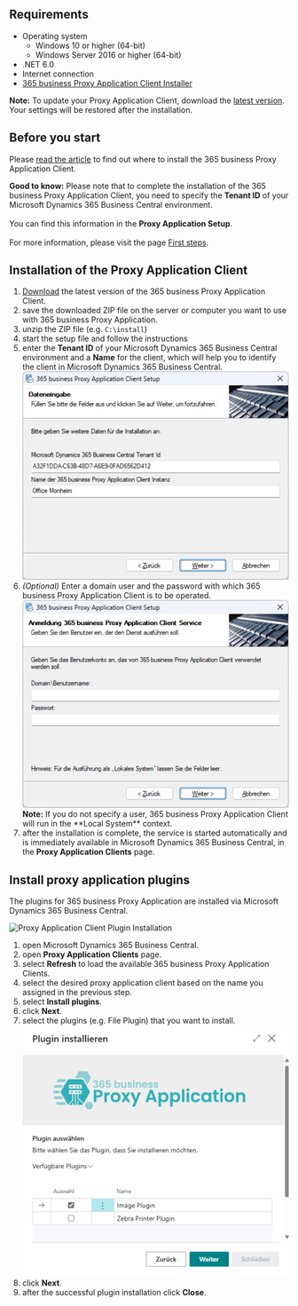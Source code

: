 
## Requirements

- Operating system
    - Windows 10 or higher (64-bit)
    - Windows Server 2016 or higher (64-bit)
- .NET 6.0
- Internet connection
- [365 business Proxy Application Client Installer](https://365businessapi.com/api/SoftwareDownload?AppId=da472ae3-fa8a-406f-bbea-c2aafd5f77d5)

<div class="alert alert-info">
    <i class="fa-solid fa-lightbulb"></i> <strong>Note:</strong> To update your Proxy Application Client, download the <a href="https://365businessapi.com/api/SoftwareDownload?AppId=da472ae3-fa8a-406f-bbea-c2aafd5f77d5">latest version</a>. Your settings will be restored after the installation. 
</div>

## Before you start

Please [read the article](../proxy-application-whatis) to find out where to install the 365 business Proxy Application Client.

<div class="alert alert-notice">
    <i class="fa-solid fa-notes"></i> <strong>Good to know:</strong> Please note that to complete the installation of the 365 business Proxy Application Client, you need to specify the <strong>Tenant ID</strong> of your Microsoft Dynamics 365 Business Central environment.<br>
    <br>
    You can find this information in the <strong>Proxy Application Setup</strong>.<br>
    <br>
    For more information, please visit the page <a href="../get-started/">First steps</a>.
</div>

## Installation of the Proxy Application Client

 1. [Download](https://365businessapi.com/api/SoftwareDownload?AppId=da472ae3-fa8a-406f-bbea-c2aafd5f77d5) the latest version of the 365 business Proxy Application Client.
 2. save the downloaded ZIP file on the server or computer you want to use with 365 business Proxy Application.
 3. unzip the ZIP file (e.g. `C:\install`)
 4. start the setup file and follow the instructions
 5. enter the **Tenant ID** of your Microsoft Dynamics 365 Business Central environment and a **Name** for the client, which will help you to identify the client in Microsoft Dynamics 365 Business Central.
    ![Proxy Application Client Installation - Data Entry](/assets/images/365-business-proxy-application/fb98088e-e9a6-4d2c-abec-e11c1e1af280.png)
 6. *(Optional)* Enter a domain user and the password with which 365 business Proxy Application Client is to be operated.
    ![Proxy Application Client Installation - Login](/assets/images/365-business-proxy-application/bd510f87-83cc-471f-a2e8-bb1ef9dc428a.png)
    <div class="alert alert-info">
    <i class="fa-solid fa-lightbulb"></i> <strong>Note:</strong> If you do not specify a user, 365 business Proxy Application Client will run in the **Local System** context.
    </div>
 7. after the installation is complete, the service is started automatically and is immediately available in Microsoft Dynamics 365 Business Central, in the **Proxy Application Clients** page.

## Install proxy application plugins

The plugins for 365 business Proxy Application are installed via Microsoft Dynamics 365 Business Central.

![Proxy Application Client Plugin Installation](/assets/images/365-business-proxy-application/proxyapp-installplugin-en-EN.gif)

 1. open Microsoft Dynamics 365 Business Central.
 2. open **Proxy Application Clients** page.
 3. select **Refresh** to load the available 365 business Proxy Application Clients.
 4. select the desired proxy application client based on the name you assigned in the previous step.
 5. select **Install plugins**.
 6. click **Next**.
 7. select the plugins (e.g. File Plugin) that you want to install.<br>
    ![Plugin Auswahl](/assets/images/365-business-proxy-application/2fd00b9a-6e91-4db9-9418-05a7cb61c22f.png)
 8. click **Next**.
 9. after the successful plugin installation click **Close**.


